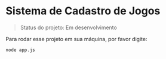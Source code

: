<h1>Sistema de Cadastro de Jogos</h1>

>Status do projeto: Em desenvolvimento

Para rodar esse projeto em sua máquina, por favor digite:

```
node app.js
```
